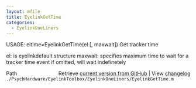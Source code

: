 ```yaml
---
layout: mfile
title: EyelinkGetTime
categories:
  - EyelinkOneLiners
---
```


USAGE: eltime=EyelinkGetTime\(el \[, maxwait\]\)
Get tracker time

el: is eyelinkdefault structure
maxwait: specifies maximum time to wait for a tracker time event
if omitted, will wait indefinetely


<div class="code_header" style="text-align:right;">
  <span style="float:left;">Path&nbsp;&nbsp;</span> <span class="counter">Retrieve <a href=
  "https://raw.github.com/Psychtoolbox-3/Psychtoolbox-3/beta/./PsychHardware/EyelinkToolbox/EyelinkOneLiners/EyelinkGetTime.m">current version from GitHub</a> | View <a href=
  "https://github.com/Psychtoolbox-3/Psychtoolbox-3/commits/beta/./PsychHardware/EyelinkToolbox/EyelinkOneLiners/EyelinkGetTime.m">changelog</a></span>
</div>
<div class="code">
  <code>./PsychHardware/EyelinkToolbox/EyelinkOneLiners/EyelinkGetTime.m</code>
</div>
